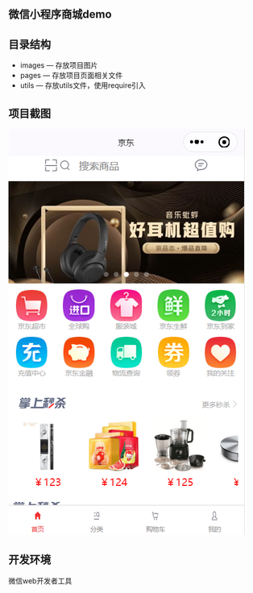 ## 微信小程序商城demo

## 目录结构

- images — 存放项目图片
- pages — 存放项目页面相关文件
- utils — 存放utils文件，使用require引入

## 项目截图
![image](https://github.com/Jmhh/wxjdmall/blob/master/image/sc.png)

## 开发环境
微信web开发者工具

